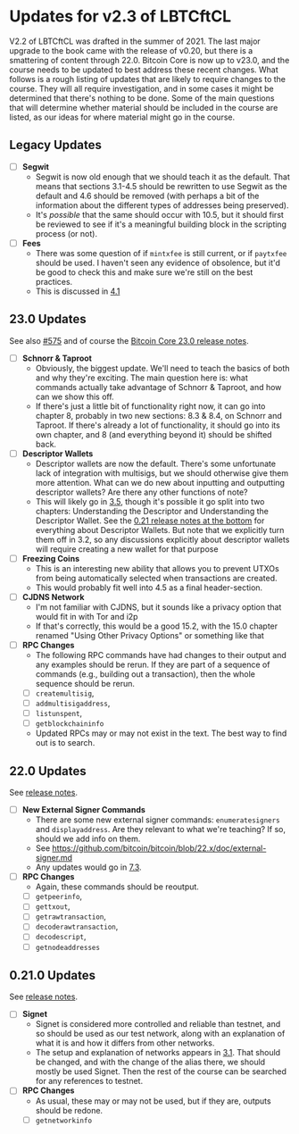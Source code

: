 # Updates for v2.3 of LBTCftCL

V2.2 of LBTCftCL was drafted in the summer of 2021. The last major upgrade to the book came with the release of v0.20, but there is a smattering of content through 22.0. Bitcoin Core is now up to v23.0, and the course needs to be updated to best address these recent changes. What follows is a rough listing of updates that are likely to require changes to the course. They will all require investigation, and in some cases it might be determined that there's nothing to be done. Some of the main questions that will determine whether material should be included in the course are listed, as our ideas for where material might go in the course.

## Legacy Updates

* [ ] **Segwit**
   * Segwit is now old enough that we should teach it as the default. That means that sections 3.1-4.5 should be rewritten to use Segwit as the default and 4.6 should be removed (with perhaps a bit of the information about the different types of addresses being preserved).
   * It's _possible_ that the same should occur with 10.5, but it should first be reviewed to see if it's a meaningful building block in the scripting process (or not).
* [ ] **Fees**
   * There was some question of if `mintxfee` is still current, or if `paytxfee` should be used. I haven't seen any evidence of obsolence, but it'd be good to check this and make sure we're still on the best practices.
   * This is discussed in [4.1](https://github.com/BlockchainCommons/Learning-Bitcoin-from-the-Command-Line/blob/master/04_1_Sending_Coins_The_Easy_Way.md)
  
## 23.0 Updates

See also [#575](https://github.com/BlockchainCommons/Learning-Bitcoin-from-the-Command-Line/issues/575) and of course the [Bitcoin Core 23.0 release notes](https://github.com/bitcoin/bitcoin/blob/master/doc/release-notes/release-notes-23.0.md).

* [ ] **Schnorr & Taproot**
   * Obviously, the biggest update. We'll need to teach the basics of both and why they're exciting. The main question here is: what commands actually take advantage of Schnorr & Taproot, and how can we show this off.
   * If there's just a little bit of functionality right now, it can go into chapter 8, probably in two new sections: 8.3 & 8.4, on Schnorr and Taproot. If there's already a lot of functionality, it should go into its own chapter, and 8 (and everything beyond it) should be shifted back.
* [ ] **Descriptor Wallets**
   * Descriptor wallets are now the default. There's some unfortunate lack of integration with multisigs, but we should otherwise give them more attention. What can we do new about inputting and outputting descriptor wallets? Are there any other functions of note?
   * This will likely go in [3.5](https://github.com/BlockchainCommons/Learning-Bitcoin-from-the-Command-Line/blob/master/03_5_Understanding_the_Descriptor.md), though it's possible it go split into two chapters: Understanding the Descriptor and Understanding the Descriptor Wallet. See the [0.21 release notes at the bottom](https://bitcoincore.org/en/releases/0.21.0/) for everything about Descriptor Wallets. But note that we explicitly turn them off in 3.2, so any discussions explicitly about descriptor wallets will require creating a new wallet for that purpose
* [ ] **Freezing Coins**
   * This is an interesting new ability that allows you to prevent UTXOs from being automatically selected when transactions are created. 
   * This would probably fit well into 4.5 as a final header-section.
* [ ] **CJDNS Network** 
   * I'm not familiar with CJDNS, but it sounds like a privacy option that would fit in with Tor and i2p
   * If that's correctly, this would be a good 15.2, with the 15.0 chapter renamed "Using Other Privacy Options" or something like that
* [ ] **RPC Changes**
   * The following RPC commands have had changes to their output and any examples should be rerun. If they are part of a sequence of commands (e.g., building out a transaction), then the whole sequence should be rerun.
   * [ ] `createmultisig`, 
   * [ ] `addmultisigaddress`, 
   * [ ] `listunspent`, 
   * [ ] `getblockchaininfo`
   * Updated RPCs may or may not exist in the text. The best way to find out is to search.

## 22.0 Updates

See [release notes](https://bitcoincore.org/en/releases/22.0/).

* [ ] **New External Signer Commands**
  * There are some new external signer commands: `enumeratesigners` and `displayaddress`. Are they relevant to what we're teaching? If so, should we add info on them.
  * See https://github.com/bitcoin/bitcoin/blob/22.x/doc/external-signer.md
  * Any updates would go in [7.3](https://github.com/BlockchainCommons/Learning-Bitcoin-from-the-Command-Line/blob/master/07_3_Integrating_with_Hardware_Wallets.md).
* [ ] **RPC Changes**
   * Again, these commands should be reoutput.
   * [ ] `getpeerinfo`, 
   * [ ] `gettxout`, 
   * [ ] `getrawtransaction`, 
   * [ ] `decoderawtransaction`, 
   * [ ] `decodescript`, 
   * [ ] `getnodeaddresses`

## 0.21.0 Updates

See [release notes](https://bitcoincore.org/en/releases/0.21.0/).

* [ ] **Signet**
   * Signet is considered more controlled and reliable than testnet, and so should be used as our test network, along with an explanation of what it is and how it differs from other networks.
   * The setup and explanation of networks appears in [3.1](https://github.com/BlockchainCommons/Learning-Bitcoin-from-the-Command-Line/blob/master/03_1_Verifying_Your_Bitcoin_Setup.md). That should be changed, and with the change of the alias there, we should mostly be used Signet. Then the rest of the course can be searched for any references to testnet.
* [ ] **RPC Changes**
   * As usual, these may or may not be used, but if they are, outputs should be redone.
   * [ ] `getnetworkinfo`
